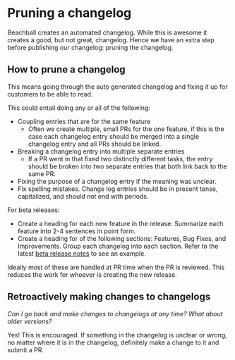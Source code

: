 # Pruning a changelog

Beachball creates an automated changelog. While this is awesome it creates a good, but not great, changelog. Hence we have an extra step before publishing our changelog: pruning the changelog.

## How to prune a changelog

This means going through the auto generated changelog and fixing it up for customers to be able to read.

This could entail doing any or all of the following:

* Coupling entries that are for the same feature
  * Often we create multiple, small PRs for the one feature, if this is the case each changelog entry should be merged into a single changelog entry and all PRs should be linked.
* Breaking a changelog entry into multiple separate entries
  * If a PR went in that fixed two distinctly different tasks, the entry should be broken into two separate entries that both link back to the same PR.
* Fixing the purpose of a changelog entry if the meaning was unclear.
* Fix spelling mistakes. Change log entries should be in present tense, capitalized, and should not end with periods.

For beta releases:
* Create a heading for each new feature in the release. Summarize each feature into 2-4 sentences in point form.
* Create a heading for of the following sections: Features, Bug Fixes, and Improvements. Group each changelog into each section.
Refer to the latest [beta release notes](../../packages/communication-react/CHANGELOG.beta.md) to see an example.

Ideally most of these are handled at PR time when the PR is reviewed. This reduces the work for whoever is creating the new release.

## Retroactively making changes to changelogs

_Can I go back and make changes to changelogs at any time? What about older versions?_

Yes! This is encouraged. If something in the changelog is unclear or wrong, no matter where it is in the changelog, definitely make a change to it and submit a PR.

